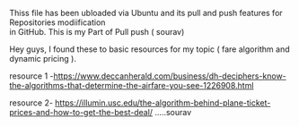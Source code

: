 Thiss  file  has  been ubloaded via Ubuntu  and  its  pull and push features  for Repositories modiification  
in GitHub.
This  is my Part of Pull push ( sourav)


Hey guys, I found these to basic resources for my topic ( fare algorithm and dynamic pricing ).

resource 1 -https://www.deccanherald.com/business/dh-deciphers-know-the-algorithms-that-determine-the-airfare-you-see-1226908.html

resource 2- https://illumin.usc.edu/the-algorithm-behind-plane-ticket-prices-and-how-to-get-the-best-deal/
.....sourav
